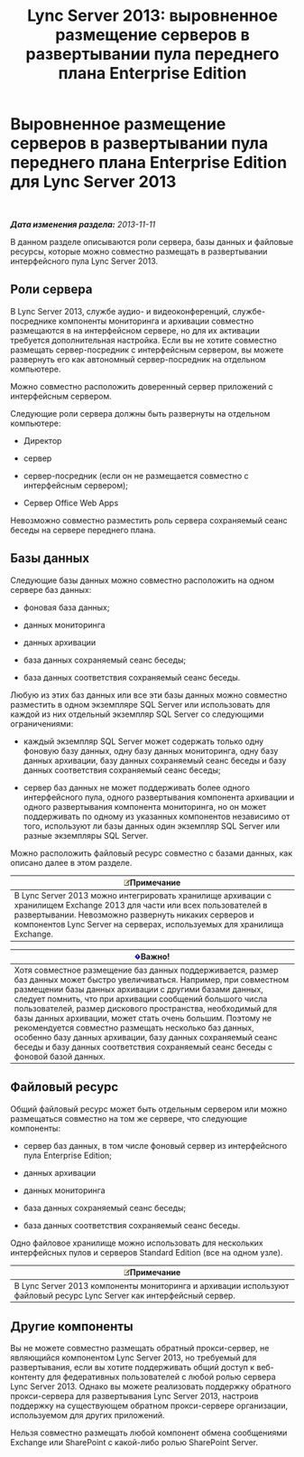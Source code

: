 ﻿---
title: 'Lync Server 2013: выровненное размещение серверов в развертывании пула переднего плана Enterprise Edition'
TOCTitle: Выровненное размещение серверов в развертывании пула переднего плана Enterprise Edition
ms:assetid: 0516b18d-14c0-4237-9279-0f92e341b1bd
ms:mtpsurl: https://technet.microsoft.com/ru-ru/library/Gg398102(v=OCS.15)
ms:contentKeyID: 49308806
ms.date: 05/19/2016
mtps_version: v=OCS.15
ms.translationtype: HT
---

# Выровненное размещение серверов в развертывании пула переднего плана Enterprise Edition для Lync Server 2013

 

_**Дата изменения раздела:** 2013-11-11_

В данном разделе описываются роли сервера, базы данных и файловые ресурсы, которые можно совместно размещать в развертывании интерфейсного пула Lync Server 2013.

## Роли сервера

В Lync Server 2013, службе аудио- и видеоконференций, службе-посреднике компоненты мониторинга и архивации совместно размещаются в на интерфейсном сервере, но для их активации требуется дополнительная настройка. Если вы не хотите совместно размещать сервер-посредник с интерфейсным сервером, вы можете развернуть его как автономный сервер-посредник на отдельном компьютере.

Можно совместно расположить доверенный сервер приложений с интерфейсным сервером.

Следующие роли сервера должны быть развернуты на отдельном компьютере:

  - Директор

  - сервер

  - сервер-посредник (если он не размещается совместно с интерфейсным сервером);

  - Сервер Office Web Apps

Невозможно совместно разместить роль сервера сохраняемый сеанс беседы на сервере переднего плана.

## Базы данных

Следующие базы данных можно совместно расположить на одном сервере баз данных:

  - фоновая база данных;

  - данных мониторинга

  - данных архивации

  - база данных сохраняемый сеанс беседы;

  - база данных соответствия сохраняемый сеанс беседы.

Любую из этих баз данных или все эти базы данных можно совместно разместить в одном экземпляре SQL Server или использовать для каждой из них отдельный экземпляр SQL Server со следующими ограничениями:

  - каждый экземпляр SQL Server может содержать только одну фоновую базу данных, одну базу данных мониторинга, одну базу данных архивации, базу данных сохраняемый сеанс беседы и базу данных соответствия сохраняемый сеанс беседы;

  - сервер баз данных не может поддерживать более одного интерфейсного пула, одного развертывания компонента архивации и одного развертывания компонента мониторинга, но он может поддерживать по одному из указанных компонентов независимо от того, используют ли базы данных один экземпляр SQL Server или разные экземпляры SQL Server.

Можно расположить файловый ресурс совместно с базами данных, как описано далее в этом разделе.

<table>
<thead>
<tr class="header">
<th><img src="images/Gg398412.note(OCS.15).gif" title="note" alt="note" />Примечание</th>
</tr>
</thead>
<tbody>
<tr class="odd">
<td>В Lync Server 2013 можно интегрировать хранилище архивации с хранилищем Exchange 2013 для части или всех пользователей в развертывании. Невозможно развернуть никаких серверов и компонентов Lync Server на серверах, используемых для хранилища Exchange.</td>
</tr>
</tbody>
</table>


<table>
<thead>
<tr class="header">
<th><img src="images/JJ618369.important(OCS.15).gif" title="important" alt="important" />Важно!</th>
</tr>
</thead>
<tbody>
<tr class="odd">
<td>Хотя совместное размещение баз данных поддерживается, размер баз данных может быстро увеличиваться. Например, при совместном размещении базы данных архивации с другими базами данных, следует помнить, что при архивации сообщений большого числа пользователей, размер дискового пространства, необходимый для базы данных архивации, может стать очень большим. Поэтому не рекомендуется совместно размещать несколько баз данных, особенно базу данных архивации, базу данных сохраняемый сеанс беседы и базу данных соответствия сохраняемый сеанс беседы с фоновой базой данных.</td>
</tr>
</tbody>
</table>


## Файловый ресурс

Общий файловый ресурс может быть отдельным сервером или можно размещаться совместно на том же сервере, что следующие компоненты:

  - сервер баз данных, в том числе фоновый сервер из интерфейсного пула Enterprise Edition;

  - данных архивации

  - данных мониторинга

  - база данных сохраняемый сеанс беседы;

  - база данных соответствия сохраняемый сеанс беседы.

Одно файловое хранилище можно использовать для нескольких интерфейсных пулов и серверов Standard Edition (все на одном узле).

<table>
<thead>
<tr class="header">
<th><img src="images/Gg398412.note(OCS.15).gif" title="note" alt="note" />Примечание</th>
</tr>
</thead>
<tbody>
<tr class="odd">
<td>В Lync Server 2013 компоненты мониторинга и архивации используют файловый ресурс Lync Server как интерфейсный сервер.</td>
</tr>
</tbody>
</table>


## Другие компоненты

Вы не можете совместно размещать обратный прокси-сервер, не являющийся компонентом Lync Server 2013, но требуемый для развертывания, если вы хотите поддерживать общий доступ к веб-контенту для федеративных пользователей с любой ролью сервера Lync Server 2013. Однако вы можете реализовать поддержку обратного прокси-сервера для развертывания Lync Server 2013, настроив поддержку на существующем обратном прокси-сервере организации, используемом для других приложений.

Нельзя совместно размещать любой компонент обмена сообщениями Exchange или SharePoint с какой-либо ролью SharePoint Server.

